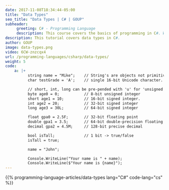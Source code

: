 ```yaml
---
date: 2017-11-08T18:34:44-05:00
title: "Data Types"
seo_title: "Data Types | C# | GOUP"
subheader:
     greeting: C# - Programming Language
     description: This course covers the basics of programming in C#. Work your way through the videos/articles and I'll teach you everything you need to know to start your programming journey!
description: This tutorial covers data types in C#.
author: GOUP
image: data-types.png
video: 6CW-znzcqx4
url: /programming-languages/csharp/data-types/
weight: 5
code:
    a: |+
          string name = "Mike";    // String's are objects not primitives
          char testGrade = 'A';    // single 16-bit Unicode character.

          // short, int, long can be pre-pended with 'u' for 'unsigned'
          byte age0 = 0;           // 8-bit unsigned integer
          short age1 = 10;         // 16-bit signed integer.
          int age2 = 20;           // 32-bit signed integer
          long age3 = 30L;         // 64-bit signed integer

          float gpa0 = 2.5F;       // 32-bit floating point
          double gpa1 = 3.5;       // 64-bit double-precision floating point
          decimal gpa2 = 4.5M;     // 128-bit precise decimal

          bool isTall;             // 1 bit -> true/false
          isTall = true;

          name = "John";

          Console.WriteLine("Your name is " + name);
          Console.WriteLine($"Your name is {name}");
---
```


{{% programming-language-articles/data-types lang="C#" code-lang="cs" %}}
